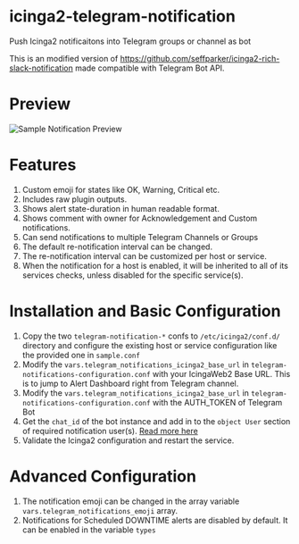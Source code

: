 # icinga2-telegram-notification
Push Icinga2 notificaitons into Telegram groups or channel as bot

This is an modified version of https://github.com/seffparker/icinga2-rich-slack-notification made compatible with Telegram Bot API.

# Preview
![Sample Notification Preview](https://github.com/seffparker/icinga2-telegram-notification/blob/main/preview.png?raw=true "Sample Notification Preview")

# Features
1. Custom emoji for states like OK, Warning, Critical etc.
1. Includes raw plugin outputs.
1. Shows alert state-duration in human readable format.
1. Shows comment with owner for Acknowledgement and Custom notifications.
1. Can send notifications to multiple Telegram Channels or Groups
1. The default re-notification interval can be changed.
1. The re-notification interval can be customized per host or service.
1. When the notification for a host is enabled, it will be inherited to all of its services checks, unless disabled for the specific service(s).

# Installation and Basic Configuration
1. Copy the two `telegram-notification-*` confs to `/etc/icinga2/conf.d/` directory and configure the existing host or service configuration like the provided one in `sample.conf`
1. Modify the `vars.telegram_notifications_icinga2_base_url` in `telegram-notifications-configuration.conf` with your IcingaWeb2 Base URL. This is to jump to Alert Dashboard right from Telegram channel.
1. Modify the `vars.telegram_notifications_icinga2_base_url` in `telegram-notifications-configuration.conf` with the AUTH_TOKEN of Telegram Bot
1. Get the `chat_id` of the bot instance and add in to the `object User` section of required notification user(s). [Read more here](https://sean-bradley.medium.com/get-telegram-chat-id-80b575520659)
1. Validate the Icinga2 configuration and restart the service.

# Advanced Configuration
1. The notification emoji can be changed in the array variable `vars.telegram_notifications_emoji` array.
1. Notifications for Scheduled DOWNTIME alerts are disabled by default. It can be enabled in the variable `types`
